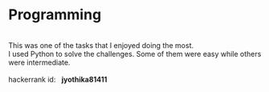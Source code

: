 # **Programming**


<br>
This was one of the tasks that I enjoyed doing the most. 
<br>
I used Python to solve the challenges. Some of them were easy while others were intermediate. 
<br>
<br>
hackerrank id: &nbsp <b>jyothika81411</b>
